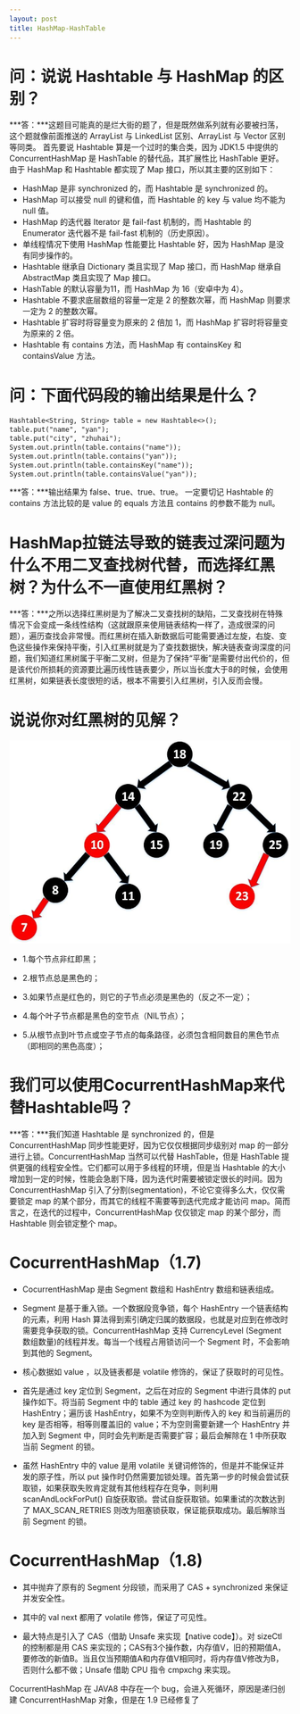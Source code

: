 ```yaml
---
layout: post
title: HashMap-HashTable
---
```

# 问：说说 Hashtable 与 HashMap 的区别？  

***答：***这题目可能真的是烂大街的题了，但是既然做系列就有必要被扫荡，这个题就像前面推送的 ArrayList 与 LinkedList 区别、ArrayList 与 Vector 区别等同类。
首先要说 Hashtable 算是一个过时的集合类，因为 JDK1.5 中提供的 ConcurrentHashMap 是 HashTable 的替代品，其扩展性比 HashTable 更好。由于 HashMap 和 Hashtable 都实现了 Map 接口，所以其主要的区别如下：

* HashMap 是非 synchronized 的，而 Hashtable 是 synchronized 的。
* HashMap 可以接受 null 的键和值，而 Hashtable 的 key 与 value 均不能为 null 值。
* HashMap 的迭代器 Iterator 是 fail-fast 机制的，而 Hashtable 的 Enumerator 迭代器不是 fail-fast 机制的（历史原因）。
* 单线程情况下使用 HashMap 性能要比 Hashtable 好，因为 HashMap 是没有同步操作的。
* Hashtable 继承自 Dictionary 类且实现了 Map 接口，而 HashMap 继承自 AbstractMap 类且实现了 Map 接口。
* HashTable 的默认容量为11，而 HashMap 为 16（安卓中为 4）。
* Hashtable 不要求底层数组的容量一定是 2 的整数次幂，而 HashMap 则要求一定为 2 的整数次幂。
* Hashtable 扩容时将容量变为原来的 2 倍加 1，而 HashMap 扩容时将容量变为原来的 2 倍。
* Hashtable 有 contains 方法，而 HashMap 有 containsKey 和 containsValue 方法。

# 问：下面代码段的输出结果是什么？
```
Hashtable<String, String> table = new Hashtable<>();
table.put("name", "yan");
table.put("city", "zhuhai");
System.out.println(table.contains("name"));
System.out.println(table.contains("yan"));
System.out.println(table.containsKey("name"));
System.out.println(table.containsValue("yan"));
```

***答：***输出结果为 false、true、true、true。
一定要切记 Hashtable 的 contains 方法比较的是 value 的 equals 方法且 contains 的参数不能为 null。

# HashMap拉链法导致的链表过深问题为什么不用二叉查找树代替，而选择红黑树？为什么不一直使用红黑树？

***答：***之所以选择红黑树是为了解决二叉查找树的缺陷，二叉查找树在特殊情况下会变成一条线性结构（这就跟原来使用链表结构一样了，造成很深的问题），遍历查找会非常慢。而红黑树在插入新数据后可能需要通过左旋，右旋、变色这些操作来保持平衡，引入红黑树就是为了查找数据快，解决链表查询深度的问题，我们知道红黑树属于平衡二叉树，但是为了保持“平衡”是需要付出代价的，但是该代价所损耗的资源要比遍历线性链表要少，所以当长度大于8的时候，会使用红黑树，如果链表长度很短的话，根本不需要引入红黑树，引入反而会慢。

# 说说你对红黑树的见解？

 <img src="https://github.com/jieqiudede/blog/blob/gh-pages/image/red-black.png?raw=true" with="50%">  
 
* 1.每个节点非红即黑；

* 2.根节点总是黑色的；

* 3.如果节点是红色的，则它的子节点必须是黑色的（反之不一定）；

* 4.每个叶子节点都是黑色的空节点（NIL节点）；

* 5.从根节点到叶节点或空子节点的每条路径，必须包含相同数目的黑色节点（即相同的黑色高度）；

# 我们可以使用CocurrentHashMap来代替Hashtable吗？  
***答：***我们知道 Hashtable 是 synchronized 的，但是 ConcurrentHashMap 同步性能更好，因为它仅仅根据同步级别对 map 的一部分进行上锁。ConcurrentHashMap 当然可以代替 HashTable，但是 HashTable 提供更强的线程安全性。它们都可以用于多线程的环境，但是当 Hashtable 的大小增加到一定的时候，性能会急剧下降，因为迭代时需要被锁定很长的时间。因为 ConcurrentHashMap 引入了分割(segmentation)，不论它变得多么大，仅仅需要锁定 map 的某个部分，而其它的线程不需要等到迭代完成才能访问 map。简而言之，在迭代的过程中，ConcurrentHashMap 仅仅锁定 map 的某个部分，而 Hashtable 则会锁定整个 map。

# CocurrentHashMap（1.7)

* CocurrentHashMap 是由 Segment 数组和 HashEntry 数组和链表组成。

* Segment 是基于重入锁。一个数据段竞争锁，每个 HashEntry 一个链表结构的元素，利用 Hash 算法得到索引确定归属的数据段，也就是对应到在修改时需要竞争获取的锁。ConcurrentHashMap 支持 CurrencyLevel (Segment 数组数量)的线程并发。每当一个线程占用锁访问一个 Segment 时，不会影响到其他的 Segment。

* 核心数据如 value ，以及链表都是 volatile 修饰的，保证了获取时的可见性。

* 首先是通过 key 定位到 Segment，之后在对应的 Segment 中进行具体的 put操作如下。将当前 Segment 中的 table 通过 key 的 hashcode 定位到 HashEntry；遍历该 HashEntry，如果不为空则判断传入的 key 和当前遍历的 key 是否相等，相等则覆盖旧的 value；不为空则需要新建一个 HashEntry 并加入到 Segment 中，同时会先判断是否需要扩容；最后会解除在 1 中所获取当前 Segment 的锁。

* 虽然 HashEntry 中的 value 是用 volatile 关键词修饰的，但是并不能保证并发的原子性，所以 put 操作时仍然需要加锁处理。首先第一步的时候会尝试获取锁，如果获取失败肯定就有其他线程存在竞争，则利用 scanAndLockForPut() 自旋获取锁。尝试自旋获取锁。如果重试的次数达到了 MAX_SCAN_RETRIES 则改为阻塞锁获取，保证能获取成功。最后解除当前 Segment 的锁。 

# CocurrentHashMap（1.8)
* 其中抛弃了原有的 Segment 分段锁，而采用了 CAS + synchronized 来保证并发安全性。

* 其中的 val next 都用了 volatile 修饰，保证了可见性。

* 最大特点是引入了 CAS（借助 Unsafe 来实现【native code】）。对 sizeCtl 的控制都是用 CAS 来实现的；CAS有3个操作数，内存值V，旧的预期值A，要修改的新值B。当且仅当预期值A和内存值V相同时，将内存值V修改为B，否则什么都不做；Unsafe 借助 CPU 指令 cmpxchg 来实现。 

CocurrentHashMap 在 JAVA8 中存在一个 bug，会进入死循环，原因是递归创建 ConcurrentHashMap 对象，但是在 1.9 已经修复了

